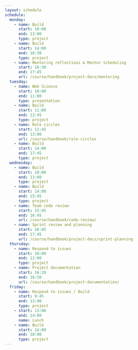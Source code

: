 ```yaml
---
layout: schedule
schedule:
  monday:
    - name: Build
      start: 10:00
      end: 13:00
      type: project
    - name: Build
      start: 14:00
      end: 16:30
      type: project
    - name: Mentoring reflections & Mentor Scheduling
      start: 16:30
      end: 17:45
      url: /course/handbook/project-docs/mentoring
  tuesday:
    - name: Web Science
      start: 10:00
      end: 11:00
      type: presentation
    - name: Build
      start: 11:00
      end: 12:45
      type: project
    - name: Role circles
      start: 12:45
      end: 13:00
      url: /course/handbook/role-circles
    - name: Build
      start: 14:00
      end: 17:45
      type: project
  wednesday:
    - name: Build
      start: 10:00
      end: 13:00
      type: project
    - name: Build
      start: 14:00
      end: 15:45
      type: project
    - name: Team code review
      start: 15:45
      end: 16:45
      url: /course/handbook/code-review/
    - name: Sprint review and planning
      start: 16:45
      end: 17:45
      url: /course/handbook/project-docs/sprint-planning
  thursday:
    - name: Respond to issues
      start: 10:00
      end: 12:00
      type: project
    - name: Project documentation
      start: 16:20
      end: 16:50
      url: /course/handbook/project-documentation/
  friday:
    - name: Respond to issues / Build
      start: 9:45
      end: 13:00
      type: project
    - start: 13:00
      end: 14:00
      name: Lunch
    - name: Build
      start: 14:00
      end: 18:00
      type: project
---
```

